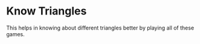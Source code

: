 # Know Triangles

This helps in knowing about different triangles better by playing all of these games.
